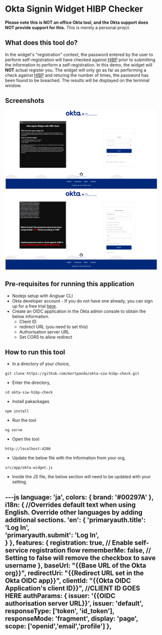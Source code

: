 # Okta Signin Widget HIBP Checker

**Please note this is NOT an office Okta tool, and the Okta support does NOT provide support for this.**
This is merely a personal projct.

## What does this tool do?
In the widget's "registration" context, the password entered by the user to perform self-registration will have checked against [HIBP](https://haveibeenpwned.com/) prior to submitting the information to perform a self-registration.
In this demo, the widget will **NOT** actual register you.  The widget will only go as far as performing a check against [HIBP](https://haveibeenpwned.com/) and returing the number of times, the password has been found to be breached.  The results will be displayed on the terminal window.

## Screenshots 
![](Capture-1-ENG.PNG)
![](Capture-2-ENG.PNG)

## Pre-requisites for running this application
- Nodejs setup with Angluar CLI
- Okta developer account - If you do not have one already, you can sign up for a free trial [here](https://developer.okta.com/signup/).
- Create an OIDC application in the Okta admin console to obtain the below information.
  - Client ID
  - redirect URL (you need to set this)
  - Authorisation server URL
  - Set CORS to allow redirect
 
## How to run this tool
- In a directory of your choice,

`git clone https://github.com/mortpanda/okta-siw-hibp-check.git`
- Enter the directory,

`cd okta-siw-hibp-check`
- Install pakackages

`npm install`
- Run the tool

`ng serve`
- Open the tool

`http://localhost:4200`

- Update the below file with the information from your org,

`src/app/okta-widget.js`

- Inside the JS file, the below section will need to be updated with your setting.

---js
        language: 'ja',
        colors: {
            brand: '#00297A'
          },
        i18n: { 
            //Overrides default text when using English. Override other languages by adding additional sections.
            'en': {
                'primaryauth.title': 'Log In',             
                'primaryauth.submit': 'Log In',            
            }
        },
        features: {
            registration: true,                           // Enable self-service registration flow
            rememberMe: false,                             // Setting to false will remove the checkbox to save username
        },
        baseUrl: "{{Base URL of the Okta org}}",
        redirectUri: "{{Redirect URL set in the Okta OIDC app}}",
        clientId: "{{Okta OIDC Application's client ID}}",   //CLIENT ID GOES HERE
        authParams: {
            issuer: '{{OIDC authorisation server URL}}',
            issuer: 'default',
            responseType: ['token', 'id_token'],
            responseMode: 'fragment',
            display: 'page',
            scope: ['openid','email','profile']
        },
---

